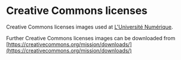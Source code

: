 # Creative Commons licenses

Creative Commons licenses images used at [L'Université Numérique](https://luniversitenumerique.fr/).

Further Creative Commons licenses images can be downloaded from [https://creativecommons.org/mission/downloads/](https://creativecommons.org/mission/downloads/)
